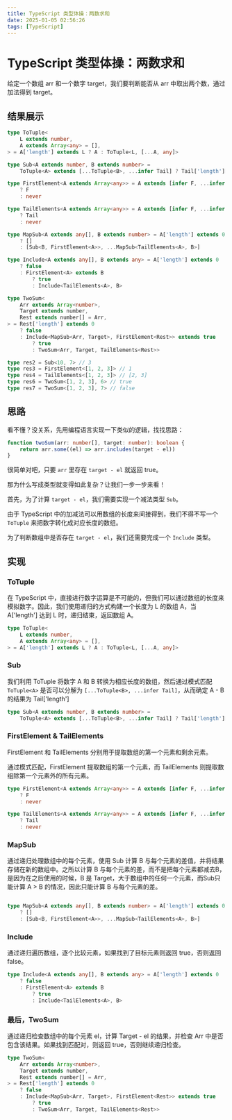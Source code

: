 ```yaml
---
title: TypeScript 类型体操：两数求和
date: 2025-01-05 02:56:26
tags: [TypeScript]
---
```


# TypeScript 类型体操：两数求和

给定一个数组 arr 和一个数字 target，我们要判断能否从 arr 中取出两个数，通过加法得到 target。

## 结果展示

```typescript
type ToTuple<
	L extends number,
	A extends Array<any> = [],
> = A['length'] extends L ? A : ToTuple<L, [...A, any]>

type Sub<A extends number, B extends number> =
	ToTuple<A> extends [...ToTuple<B>, ...infer Tail] ? Tail['length'] : -1

type FirstElement<A extends Array<any>> = A extends [infer F, ...infer Tail]
	? F
	: never

type TailElements<A extends Array<any>> = A extends [infer F, ...infer Tail]
	? Tail
	: never

type MapSub<A extends any[], B extends number> = A['length'] extends 0
	? []
	: [Sub<B, FirstElement<A>>, ...MapSub<TailElements<A>, B>]

type Include<A extends any[], B extends any> = A['length'] extends 0
	? false
	: FirstElement<A> extends B
		? true
		: Include<TailElements<A>, B>

type TwoSum<
	Arr extends Array<number>,
	Target extends number,
	Rest extends number[] = Arr,
> = Rest['length'] extends 0
	? false
	: Include<MapSub<Arr, Target>, FirstElement<Rest>> extends true
		? true
		: TwoSum<Arr, Target, TailElements<Rest>>

type res2 = Sub<10, 7> // 3
type res3 = FirstElement<[1, 2, 3]> // 1
type res4 = TailElements<[1, 2, 3]> // [2, 3]
type res6 = TwoSum<[1, 2, 3], 6> // true
type res7 = TwoSum<[1, 2, 3], 7> // false
```

## 思路

看不懂？没关系，先用编程语言实现一下类似的逻辑，找找思路：

```typescript
function twoSum(arr: number[], target: number): boolean {
	return arr.some((el) => arr.includes(target - el))
}
```

很简单对吧，只要 `arr` 里存在 `target - el` 就返回 true。

那为什么写成类型就变得如此复杂？让我们一步一步来看！

首先，为了计算 `target - el`，我们需要实现一个减法类型 `Sub`。

由于 TypeScript 中的加减法可以用数组的长度来间接得到，我们不得不写一个 `ToTuple` 来把数字转化成对应长度的数组。

为了判断数组中是否存在 `target - el`，我们还需要完成一个 `Include` 类型。

## 实现

### ToTuple

在 TypeScript 中，直接进行数字运算是不可能的，但我们可以通过数组的长度来模拟数字。因此，我们使用递归的方式构建一个长度为 L 的数组 A，当 A['length'] 达到 L 时，递归结束，返回数组 A。

```ts
type ToTuple<
	L extends number,
	A extends Array<any> = [],
> = A['length'] extends L ? A : ToTuple<L, [...A, any]>
```

### Sub

我们利用 ToTuple 将数字 A 和 B 转换为相应长度的数组，然后通过模式匹配 `ToTuple<A>` 是否可以分解为 `[...ToTuple<B>, ...infer Tail]`，从而确定 A - B 的结果为 Tail['length']

```ts
type Sub<A extends number, B extends number> =
	ToTuple<A> extends [...ToTuple<B>, ...infer Tail] ? Tail['length'] : -1
```

### FirstElement & TailElements

FirstElement 和 TailElements 分别用于提取数组的第一个元素和剩余元素。

通过模式匹配，FirstElement 提取数组的第一个元素，而 TailElements 则提取数组除第一个元素外的所有元素。

```ts
type FirstElement<A extends Array<any>> = A extends [infer F, ...infer Tail]
	? F
	: never

type TailElements<A extends Array<any>> = A extends [infer F, ...infer Tail]
	? Tail
	: never
```

### MapSub

通过递归处理数组中的每个元素，使用 Sub 计算 B 与每个元素的差值，并将结果存储在新的数组中。之所以计算 B 与每个元素的差，而不是把每个元素都减去B，是因为在之后使用的时候，B 是 Target，大于数组中的任何一个元素，而Sub只能计算 A > B 的情况，因此只能计算 B 与每个元素的差。

```ts

type MapSub<A extends any[], B extends number> = A['length'] extends 0
	? []
	: [Sub<B, FirstElement<A>>, ...MapSub<TailElements<A>, B>]
```

### Include

通过递归遍历数组，逐个比较元素，如果找到了目标元素则返回 true，否则返回 false。

```ts
type Include<A extends any[], B extends any> = A['length'] extends 0
	? false
	: FirstElement<A> extends B
		? true
		: Include<TailElements<A>, B>
```

### 最后，TwoSum

通过递归检查数组中的每个元素 el，计算 Target - el 的结果，并检查 Arr 中是否包含该结果。如果找到匹配对，则返回 true，否则继续递归检查。

```ts
type TwoSum<
	Arr extends Array<number>,
	Target extends number,
	Rest extends number[] = Arr,
> = Rest['length'] extends 0
	? false
	: Include<MapSub<Arr, Target>, FirstElement<Rest>> extends true
		? true
		: TwoSum<Arr, Target, TailElements<Rest>>
```
